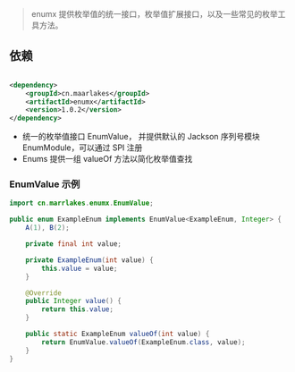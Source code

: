 > enumx 提供枚举值的统一接口，枚举值扩展接口，以及一些常见的枚举工具方法。

## 依赖

```xml

<dependency>
    <groupId>cn.maarlakes</groupId>
    <artifactId>enumx</artifactId>
    <version>1.0.2</version>
</dependency>
```

- 统一的枚举值接口 EnumValue， 并提供默认的 Jackson 序列号模块 EnumModule，可以通过 SPI 注册
- Enums 提供一组 valueOf 方法以简化枚举值查找

### EnumValue  示例

```java
import cn.marrlakes.enumx.EnumValue;

public enum ExampleEnum implements EnumValue<ExampleEnum, Integer> {
    A(1), B(2);

    private final int value;

    private ExampleEnum(int value) {
        this.value = value;
    }

    @Override
    public Integer value() {
        return this.value;
    }

    public static ExampleEnum valueOf(int value) {
        return EnumValue.valueOf(ExampleEnum.class, value);
    }
}
```
